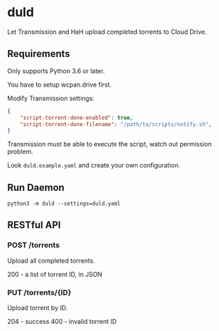 # duld

Let Transmission and HaH upload completed torrents to Cloud Drive.

## Requirements

Only supports Python 3.6 or later.

You have to setup wcpan.drive first.

Modify Transmission settings:

```json
{
    "script-torrent-done-enabled": true,
    "script-torrent-done-filename": "/path/to/scripts/notify.sh",
}
```

Transmission must be able to execute the script, watch out permission problem.

Look `duld.example.yaml` and create your own configuration.

## Run Daemon

```shell
python3 -m duld --settings=duld.yaml
```

## RESTful API

### POST /torrents

Upload all completed torrents.

200 - a list of torrent ID, in JSON

### PUT /torrents/{ID}

Upload torrent by ID.

204 - success
400 - invalid torrent ID
